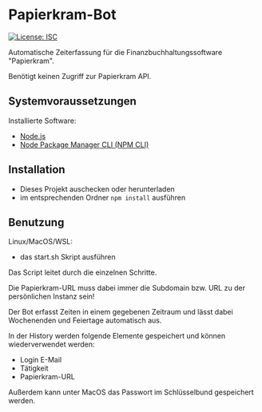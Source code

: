 # Papierkram-Bot

[![License: ISC](https://img.shields.io/badge/License-ISC-blue.svg)](https://opensource.org/licenses/ISC)

Automatische Zeiterfassung für die Finanzbuchhaltungssoftware "Papierkram".

Benötigt keinen Zugriff zur Papierkram API.

## Systemvoraussetzungen

Installierte Software:

- [Node.js](https://nodejs.org/en/download/)
- [Node Package Manager CLI (NPM CLI)](https://docs.npmjs.com/downloading-and-installing-node-js-and-npm)

## Installation

- Dieses Projekt auschecken oder herunterladen
- im entsprechenden Ordner `npm install` ausführen


## Benutzung

Linux/MacOS/WSL:
- das start.sh Skript ausführen

Das Script leitet durch die einzelnen Schritte.

Die Papierkram-URL muss dabei immer die Subdomain bzw. URL zu der persönlichen Instanz sein!

Der Bot erfasst Zeiten in einem gegebenen Zeitraum und lässt dabei Wochenenden und Feiertage automatisch aus.

In der History werden folgende Elemente gespeichert und können wiederverwendet werden:

- Login E-Mail
- Tätigkeit
- Papierkram-URL

Außerdem kann unter MacOS das Passwort im Schlüsselbund gespeichert werden. 
